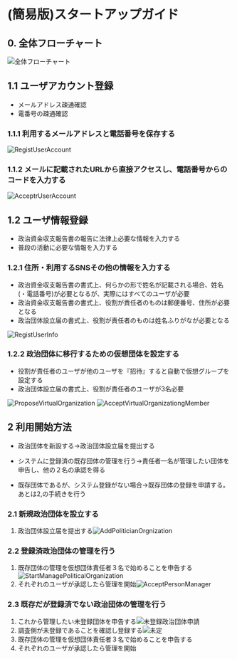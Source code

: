 # (簡易版)スタートアップガイド

## 0. 全体フローチャート

![全体フローチャート](./images/全体フローチャート.drawio.png)

## 1.1 ユーザアカウント登録

- メールアドレス疎通確認
- 電番号の疎通確認

### 1.1.1 利用するメールアドレスと電話番号を保存する

![RegistUserAccount](./create_front/regist_user/image/ユーザ登録.drawio.png)

### 1.1.2 メールに記載されたURLから直接アクセスし、電話番号からのコードを入力する

![AcceptrUserAccount](./create_front/regist_user/image/ユーザ確認受け入れ.drawio.png)

## 1.2 ユーザ情報登録

- 政治資金収支報告書の報告に法律上必要な情報を入力する
- 普段の活動に必要な情報を入力する

### 1.2.1 住所・利用するSNSその他の情報を入力する

- 政治資金収支報告書の書式上、何らかの形で姓名が記載される場合、姓名(・電話番号)が必要となるが、実際にはすべてのユーザが必要
- 政治資金収支報告書の書式上、役割が責任者のものは郵便番号、住所が必要となる
- 政治団体設立届の書式上、役割が責任者のものは姓名ふりがなが必要となる

![RegistUserInfo](./#)

### 1.2.2 政治団体に移行するための仮想団体を設定する

- 役割が責任者のユーザが他のユーザを『招待』すると自動で仮想グループを設定する
- 政治団体設立届の書式上、役割が責任者のユーザが3名必要

![ProposeVirtualOrganization](./create_front/virtual_organization/image/仮想政治団体ユーザ招待申請.drawio.png#)
![AcceptVirtualOrganizationgMember](./create_front/virtual_organization/image/ユーザ団体招待受け入れ.drawio.png)

## 2 利用開始方法

- 政治団体を新設する→政治団体設立届を提出する

- システムに登録済の既存団体の管理を行う→責任者一名が管理したい団体を申告し、他の２名の承認を得る

- 既存団体であるが、システム登録がない場合→既存団体の登録を申請する。あとは2,の手続きを行う

### 2.1 新規政治団体を設立する

1. 政治団体設立届を提出する![AddPoliticianOrgnization](./create_front/add_politician_orgnization/image/政治団体システム追加.drawio.png)

### 2.2 登録済政治団体の管理を行う

1. 既存団体の管理を仮想団体責任者３名で始めることを申告する![StartManagePoliticalOrganization](./create_front/start_manage_political_organization/image/既存政治団体管理開始.drawio.png)
2. それぞれのユーザが承認したら管理を開始![AcceptPersonManager](./create_front/start_manage_political_organization/image/既存政治団体管理開始申請受入れ.drawio.png)

### 2.3 既存だが登録済でない政治団体の管理を行う

1. これから管理したい未登録団体を申告する![未登録政治団体申請](./create_front/propose_not_regist_organization/image/未登録政治団体申請.drawio.png)
2. 調査側が未登録であることを確認し登録する![未定](./#)
3. 既存団体の管理を仮想団体責任者３名で始めることを申告する
4. それぞれのユーザが承認したら管理を開始
